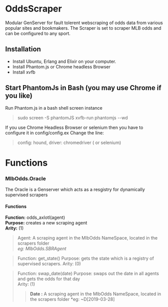 # OddsScraper
Modular GenServer for fault tolerent webscraping of odds data from various popular sites and bookmakers.
The Scraper is set to scraper MLB odds and can be configured to any sport.

## Installation
* Install Ubuntu, Erlang and Elixir on your computer.
* Install Phantom.js or Chrome headless Browser
* Install xvfb

## Start PhantomJs in Bash (you may use Chrome if you like) 
Run Phantom.js in a bash shell screen instance

> sudo screen -S phantomJS
> <screen> xvfb-run phantomjs --wd
 
If you use Chrome Headless Browser or selenium then you have to configure it in config/config.ex
Change the line: 

> config: hound, driver: chromedriver ( or selenium)

# Functions

### MlbOdds.Oracle
The Oracle is a Genserver which acts as a resgistry for dynamically supervised scrapers

#### Functions

**Function:** odds_axlotl(agent)  
**Purpose:**  creates a new scraping agent  
**Arity:** (1)  
> Agent:  A scraping agent in the MlbOdds NameSpace,  located in the scrapers folder  
> *eg:  MlbOdds.SBRAgent*  

> Function: get_state()
> Purpose:  gets the state which is a registry of supervised scrapers. 
> Arity: (0)


> Function: swap_date(date)
> Purpose: swaps out the date in all agents and gets the odds for that day  
> Arity: (1)
>> **Date <sigil>:**  A scraping agent in the MlbOdds NameSpace,  located in the scrapers folder
>> *eg:  ~D[2019-03-28]

